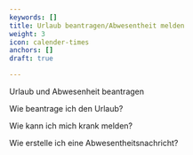 ```yaml
---
keywords: []
title: Urlaub beantragen/Abwesentheit melden
weight: 3
icon: calender-times
anchors: []
draft: true

---
```

Urlaub und Abwesenheit beantragen

Wie beantrage ich den Urlaub?

Wie kann ich mich krank melden?

Wie erstelle ich eine Abwesentheitsnachricht?